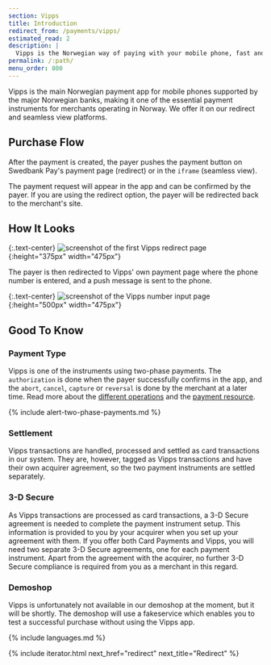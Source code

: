 ```yaml
---
section: Vipps
title: Introduction
redirect_from: /payments/vipps/
estimated_read: 2
description: |
  Vipps is the Norwegian way of paying with your mobile phone, fast and simple.
permalink: /:path/
menu_order: 800
---
```


Vipps is the main Norwegian payment app for mobile phones supported by the major
Norwegian banks, making it one of the essential payment instruments for
merchants operating in Norway. We offer it on our redirect and seamless view
platforms.

## Purchase Flow

After the payment is created, the payer pushes the payment button on Swedbank
Pay's payment page (redirect) or in the `iframe` (seamless view).

The payment request will appear in the app and can be confirmed by the payer.
If you are using the redirect option, the payer will be redirected back to
the merchant's site.

## How It Looks

{:.text-center}
![screenshot of the first Vipps redirect page][vipps-redirect]{:height="375px" width="475px"}

The payer is then redirected to Vipps' own payment
page where the phone number is entered, and a push message is sent to the phone.

{:.text-center}
![screenshot of the Vipps number input page][vipps-number-input]{:height="500px" width="475px"}

## Good To Know

### Payment Type

Vipps is one of the instruments using two-phase payments. The `authorization` is
done when the payer successfully confirms in the app, and the `abort`,
`cancel`, `capture` or `reversal` is done by the merchant at a later time. Read
more about the [different operations][after-payment] and the [payment
resource][payment-resource].

{% include alert-two-phase-payments.md %}

### Settlement

Vipps transactions are handled, processed and settled as card transactions in
our system. They are, however, tagged as Vipps transactions and have their own
acquirer agreement, so the two payment instruments are settled separately.

### 3-D Secure

As Vipps transactions are processed as card transactions, a 3-D Secure agreement
is needed to complete the payment instrument setup. This information is provided
to you by your acquirer when you set up your agreement with them. If you offer
both Card Payments and Vipps, you will need two separate 3-D Secure agreements,
one for each payment instrument. Apart from the agreement with the acquirer, no
further 3-D Secure compliance is required from you as a merchant in this regard.

### Demoshop

Vipps is unfortunately not available in our demoshop at the moment, but it will
be shortly. The demoshop will use a fakeservice which enables you to test a
successful purchase without using the Vipps app.

{% include languages.md %}

{% include iterator.html next_href="redirect" next_title="Redirect" %}

[payment-resource]: /payment-instruments/vipps/features/technical-reference/payment-resource
[after-payment]: /payment-instruments/vipps/features/technical-reference/operations
[vipps-redirect]: /assets/img/payments/vipps-redirect-en.png
[vipps-number-input]: /assets/img/payments/vipps-number-input-en.png

